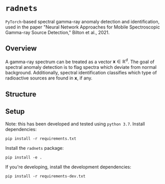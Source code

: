 # `radnets`
`PyTorch`-based spectral gamma-ray anomaly detection and identification, used in the paper "Neural Network Approaches for Mobile Spectroscopic Gamma-ray Source Detection," Bilton et al., 2021.

## Overview
A gamma-ray spectrum can be treated as a vector $\mathbf{x} \in \mathbb{R}^d$.
The goal of spectral anomaly detection is to flag spectra which deviate from
normal background.
Additionally, spectral identification classifies which type of radioactive
sources are found in $\mathbf{x}$, if any.

## Structure

## Setup
Note: this has been developed and tested using `python 3.7`.
Install dependencies:
```
pip install -r requirements.txt
```

Install the `radnets` package:
```
pip install -e .
```

If you're developing, install the development dependencies:
```
pip install -r requirements-dev.txt
```
